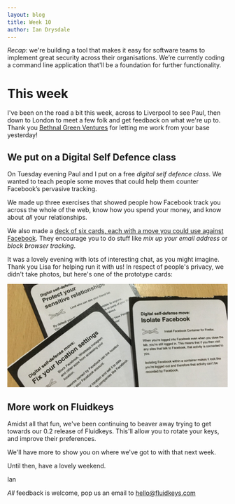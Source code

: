 ```yaml
---
layout: blog
title: Week 10
author: Ian Drysdale
---
```


*Recap*: we're building a tool that makes it easy for software teams to implement great security across their organisations. We’re currently coding a command line application that'll be a foundation for further functionality.

# This week

I've been on the road a bit this week, across to Liverpool to see Paul, then down to London to meet a few folk and get feedback on what we're up to. Thank you [Bethnal Green Ventures](https://bethnalgreenventures.com) for letting me work from your base yesterday!

## We put on a Digital Self Defence class

On Tuesday evening Paul and I put on a free *digital self defence class*. We wanted to teach people some moves that could help them counter Facebook’s pervasive tracking.

We made up three exercises that showed people how Facebook track you across the whole of the web, know how you spend your money, and know about _all_ your relationships.

We also made a [deck of six cards, each with a move you could use against Facebook](https://docs.google.com/presentation/d/1wEVZ_TKKyXFESBtNd2yKJbl8ydPedZG15ytcPzvNDrA). They encourage you to do stuff like *mix up your email address* or *block browser tracking*.

It was a lovely evening with lots of interesting chat, as you might imagine. Thank you Lisa for helping run it with us! In respect of people's privacy, we didn't take photos, but here's one of the prototype cards:

![Three of the self defence cards](images/2018-10-12-facebook-self-defence-cards.jpg)

## More work on Fluidkeys

Amidst all that fun, we've been continuing to beaver away trying to get towards our 0.2 release of Fluidkeys. This'll allow you to rotate your keys, and improve their preferences.

We'll have more to show you on where we've got to with that next week.

Until then, have a lovely weekend.

Ian

*All* feedback is welcome, pop us an email to [hello@fluidkeys.com](mailto:hello@fluidkeys.com)
